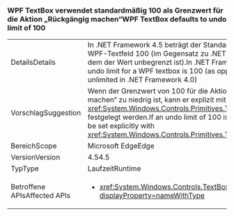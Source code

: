 ### <a name="wpf-textbox-defaults-to-undo-limit-of-100"></a><span data-ttu-id="a5441-101">WPF TextBox verwendet standardmäßig 100 als Grenzwert für die Aktion „Rückgängig machen“</span><span class="sxs-lookup"><span data-stu-id="a5441-101">WPF TextBox defaults to undo limit of 100</span></span>

|   |   |
|---|---|
|<span data-ttu-id="a5441-102">Details</span><span class="sxs-lookup"><span data-stu-id="a5441-102">Details</span></span>|<span data-ttu-id="a5441-103">In .NET Framework 4.5 beträgt der Standardgrenzwert für ein WPF-Textfeld 100 (im Gegensatz zu .NET Framework 4.0, bei dem der Wert unbegrenzt ist).</span><span class="sxs-lookup"><span data-stu-id="a5441-103">In .NET Framework 4.5, the default undo limit for a WPF textbox is 100 (as opposed to being unlimited in .NET Framework 4.0)</span></span>|
|<span data-ttu-id="a5441-104">Vorschlag</span><span class="sxs-lookup"><span data-stu-id="a5441-104">Suggestion</span></span>|<span data-ttu-id="a5441-105">Wenn der Grenzwert von 100 für die Aktion „Rückgängig machen“ zu niedrig ist, kann er explizit mit <xref:System.Windows.Controls.Primitives.TextBoxBase.UndoLimit> festgelegt werden.</span><span class="sxs-lookup"><span data-stu-id="a5441-105">If an undo limit of 100 is too low, the limit can be set explicitly with <xref:System.Windows.Controls.Primitives.TextBoxBase.UndoLimit></span></span>|
|<span data-ttu-id="a5441-106">Bereich</span><span class="sxs-lookup"><span data-stu-id="a5441-106">Scope</span></span>|<span data-ttu-id="a5441-107">Microsoft Edge</span><span class="sxs-lookup"><span data-stu-id="a5441-107">Edge</span></span>|
|<span data-ttu-id="a5441-108">Version</span><span class="sxs-lookup"><span data-stu-id="a5441-108">Version</span></span>|<span data-ttu-id="a5441-109">4.5</span><span class="sxs-lookup"><span data-stu-id="a5441-109">4.5</span></span>|
|<span data-ttu-id="a5441-110">Typ</span><span class="sxs-lookup"><span data-stu-id="a5441-110">Type</span></span>|<span data-ttu-id="a5441-111">Laufzeit</span><span class="sxs-lookup"><span data-stu-id="a5441-111">Runtime</span></span>|
|<span data-ttu-id="a5441-112">Betroffene APIs</span><span class="sxs-lookup"><span data-stu-id="a5441-112">Affected APIs</span></span>|<ul><li><xref:System.Windows.Controls.TextBox?displayProperty=nameWithType></li></ul>|

